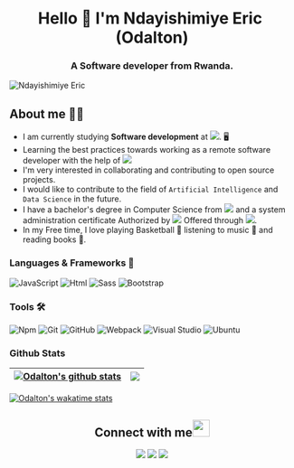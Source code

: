 <h1 align="center">Hello 👋 I'm Ndayishimiye Eric&nbsp; (Odalton)</h1>
<h3 align="center">A Software developer from Rwanda.</h3>
<p align="left"> <img src="https://komarev.com/ghpvc/?username=ndayishimiyeeric&label=Views&color=green&style=plastic" alt="Ndayishimiye Eric" /></p>

## **About me** 👨🏿

- I am currently studying **Software development** at ![](https://img.shields.io/badge/-Microverse-blueviolet). 🖥️
- Learning the best practices towards working as a remote software developer with the help of ![](https://img.shields.io/badge/-Microverse-blueviolet)
- I'm very interested in collaborating and contributing to open source projects.
- I would like to contribute to the field of `Artificial Intelligence` and `Data Science` in the future.
- I have a bachelor's degree in Computer Science from ![](https://img.shields.io/badge/-University%20of%20Rwanda-blue) and a system administration certificate Authorized by ![](https://img.shields.io/badge/-Google-green)  Offered through ![](https://img.shields.io/badge/-Coursera-blue).
- In my Free time, I love playing Basketball 🏀 listening to music 🎵 and reading books 📔.

### **Languages & Frameworks** 📶 

![JavaScript](https://img.shields.io/badge/JavaScript-F7DF1E?style=for-the-badge&logo=javascript&logoColor=black)
![Html](https://img.shields.io/badge/HTML5-E34F26?style=for-the-badge&logo=html5&logoColor=white)
![Sass](	https://img.shields.io/badge/Sass-CC6699?style=for-the-badge&logo=sass&logoColor=white)
![Bootstrap](https://img.shields.io/badge/Bootstrap-563D7C?style=for-the-badge&logo=bootstrap&logoColor=white)


### **Tools** 🛠 

![Npm](https://img.shields.io/badge/Npm-F85032?style=for-the-badge&logo=npm&logoColor=white)
![Git](https://img.shields.io/badge/Git-f12711?style=for-the-badge&logo=git&logoColor=white)
![GitHub](https://img.shields.io/badge/GitHub-100000?style=for-the-badge&logo=github&logoColor=white)
![Webpack](https://img.shields.io/badge/Webpack-7BC6CC?style=for-the-badge&logo=webpack&logoColor=white)
![Visual Studio](https://img.shields.io/badge/Vscode-0575E6?style=for-the-badge&logo=visualstudio&logoColor=white)
![Ubuntu](https://img.shields.io/badge/Ubuntu-E95420?style=for-the-badge&logo=ubuntu&logoColor=white)

### **Github Stats**

| <a href="https://github.com/ndayishimiyeeric/github-readme-stats"><img align="center" src="https://github-readme-stats.vercel.app/api?username=ndayishimiyeeric&show_icons=true&include_all_commits=true&theme=buefy&hide_border=true" alt="Odalton's github stats" /></a> | <a href="https://github.com/ndayishimiyeeric/github-readme-stats"><img align="center" src="https://github-readme-stats.vercel.app/api/top-langs/?username=ndayishimiyeeric&layout=compact&theme=buefy&hide_border=true" /></a> |
| ------------- | ------------- |

[![Odalton's wakatime stats](https://github-readme-stats.vercel.app/api/wakatime?username=nderic)](https://github.com/ndayishimiyeeric/github-readme-stats)

<h2 align="center"><b>Connect with me</b><img src="https://github.com/TheDudeThatCode/TheDudeThatCode/blob/master/Assets/Handshake.gif" height="30px"></h2>

<p align="center">
  <a target="_blank" href="https://linkedin.com/in/nderic"><img src="https://img.shields.io/badge/-LinkedIn-0077B5?style=for-the-badge&logo=linkedin&logoColor=white" /></a>
  <a target="_blank"
    href="mailto:ndayishimiyeeric86@gmail.com"><img src="https://img.shields.io/badge/-Gmail-D14836?style=for-the-badge&logo=Gmail&logoColor=white" /></a>
  <a target="_blank" href="https://twitter.com/odaltongain"><img src="https://img.shields.io/badge/-Twitter-1DA1F2?style=for-the-badge&logo=twitter&logoColor=white" /></a>
</p
